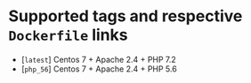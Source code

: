 # Supported tags and respective `Dockerfile` links

-   [`latest`] Centos 7 + Apache 2.4 + PHP 7.2
-   [`php_56`] Centos 7 + Apache 2.4 + PHP 5.6
